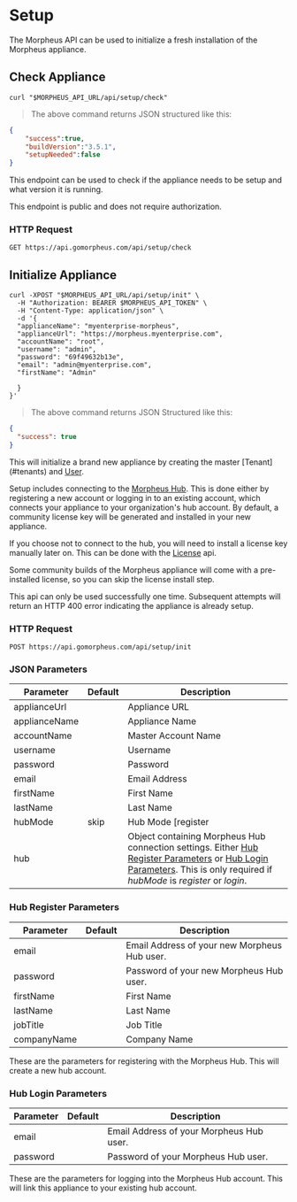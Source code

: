# Setup

The Morpheus API can be used to initialize a fresh installation of the Morpheus appliance.

## Check Appliance

```shell
curl "$MORPHEUS_API_URL/api/setup/check"
```

> The above command returns JSON structured like this:

```json
{
    "success":true,
    "buildVersion":"3.5.1",
    "setupNeeded":false
}
```

This endpoint can be used to check if the appliance needs to be setup and what version it is running. 

<aside class="info">
This endpoint is public and does not require authorization.
</aside>

### HTTP Request

`GET https://api.gomorpheus.com/api/setup/check`


## Initialize Appliance

```shell
curl -XPOST "$MORPHEUS_API_URL/api/setup/init" \
  -H "Authorization: BEARER $MORPHEUS_API_TOKEN" \
  -H "Content-Type: application/json" \
  -d '{
  "applianceName": "myenterprise-morpheus",
  "applianceUrl": "https://morpheus.myenterprise.com",
  "accountName": "root",
  "username": "admin",
  "password": "69f49632b13e",
  "email": "admin@myenterprise.com",
  "firstName": "Admin"
    
  }
}'
```

> The above command returns JSON Structured like this:

```json
{
  "success": true
}
```

This will initialize a brand new appliance by creating the master [Tenant] (#tenants) and [User](#users).

Setup includes connecting to the [Morpheus Hub](https://morpheushub.com). This is done either by registering a new account or logging in to an existing account, which connects your appliance to your organization's hub account. By default, a community license key will be generated and installed in your new appliance.

If you choose not to connect to the hub, you will need to install a license key manually later on. This can be done with the [License](#license) api.  

Some community builds of the Morpheus appliance will come with a pre-installed license, so you can skip the license install step.

<aside class="info">
This api can only be used successfully one time. Subsequent attempts will return an HTTP 400 error indicating the appliance is already setup.
</aside>


### HTTP Request

`POST https://api.gomorpheus.com/api/setup/init`

### JSON Parameters

Parameter | Default | Description
--------- | ------- | -----------
applianceUrl      |  | Appliance URL
applianceName      |  | Appliance Name
accountName      |  | Master Account Name
username      |  | Username
password      |  | Password
email      |  | Email Address
firstName      |  | First Name
lastName      |  | Last Name
hubMode      | skip | Hub Mode [register|login|skip]. The default is *skip*, which means do not connect to the hub. Pass *login* or *register* to connect with the [Morpheus Hub](https://morpheushub.com) during setup. The default is *skip*.
hub      | | Object containing Morpheus Hub connection settings. Either [Hub Register Parameters](#hub-register-parameters) or [Hub Login Parameters](#hub-login-parameters). This is only required if *hubMode* is *register* or *login*.

### Hub Register Parameters

Parameter | Default | Description
--------- | ------- | -----------
email      |  | Email Address of your new Morpheus Hub user.
password      |  | Password of your new Morpheus Hub user.
firstName      |  | First Name
lastName      |  | Last Name
jobTitle      |  | Job Title
companyName      |  | Company Name

These are the parameters for registering with the Morpheus Hub. This will create a new hub account.

### Hub Login Parameters

Parameter | Default | Description
--------- | ------- | -----------
email      |  | Email Address of your Morpheus Hub user.
password      |  | Password of your Morpheus Hub user.

These are the parameters for logging into the Morpheus Hub account. This will link this appliance to your existing hub account.
